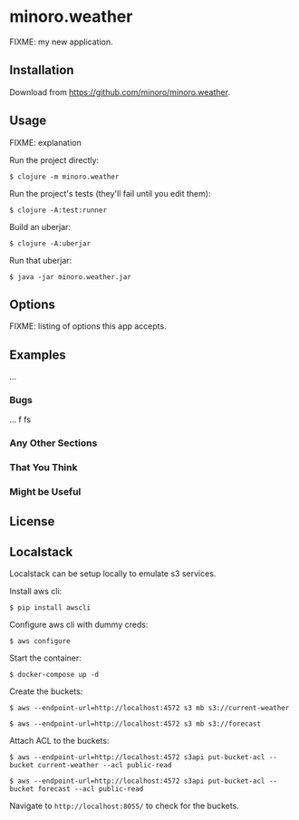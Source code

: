 # minoro.weather

FIXME: my new application.

## Installation

Download from https://github.com/minoro/minoro.weather.

## Usage

FIXME: explanation

Run the project directly:

    $ clojure -m minoro.weather

Run the project's tests (they'll fail until you edit them):

    $ clojure -A:test:runner

Build an uberjar:

    $ clojure -A:uberjar

Run that uberjar:

    $ java -jar minoro.weather.jar

## Options

FIXME: listing of options this app accepts.

## Examples

...

### Bugs

...
f fs
### Any Other Sections
### That You Think
### Might be Useful

## License

## Localstack

Localstack can be setup locally to emulate s3 services. 

Install aws cli:

    $ pip install awscli
    
Configure aws cli with dummy creds:

    $ aws configure

Start the container:

    $ docker-compose up -d

Create the buckets:

    $ aws --endpoint-url=http://localhost:4572 s3 mb s3://current-weather

    $ aws --endpoint-url=http://localhost:4572 s3 mb s3://forecast

Attach ACL to the buckets:

    $ aws --endpoint-url=http://localhost:4572 s3api put-bucket-acl --bucket current-weather --acl public-read 

    $ aws --endpoint-url=http://localhost:4572 s3api put-bucket-acl --bucket forecast --acl public-read 

Navigate to `http://localhost:8055/` to check for the buckets.
